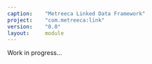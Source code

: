 ```yaml
---
caption:    "Metreeca Linked Data Framework"
project:    "com.metreeca:link"
version:    "0.0"
layout:     module
---
```


<p class="warning">Work in progress…</p>

